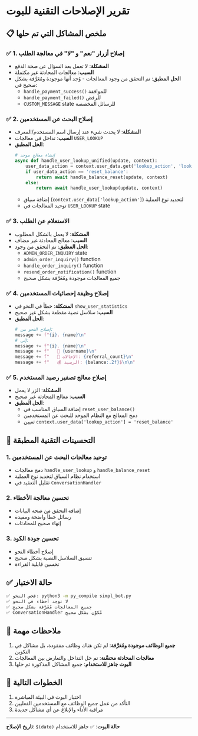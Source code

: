 # تقرير الإصلاحات التقنية للبوت

## 📋 ملخص المشاكل التي تم حلها

### ✅ 1. إصلاح أزرار "نعم" و "لا" في معالجة الطلب
- **المشكلة**: لا تعمل بعد السؤال عن صحة الدفع
- **السبب**: معالجات المحادثة غير مكتملة
- **الحل المطبق**: تم التحقق من وجود المعالجات - وُجد أنها موجودة ومُعَرَّفة بشكل صحيح في:
  - `handle_payment_success()` للموافقة
  - `handle_payment_failed()` للرفض
  - `CUSTOM_MESSAGE` state للرسائل المخصصة

### ✅ 2. إصلاح البحث عن المستخدمين
- **المشكلة**: لا يحدث شيء عند إرسال اسم المستخدم/المعرف
- **السبب**: تداخل في معالجات `USER_LOOKUP`
- **الحل المطبق**:
  ```python
  # إنشاء معالج موحد
  async def handle_user_lookup_unified(update, context):
      user_data_action = context.user_data.get('lookup_action', 'lookup')
      if user_data_action == 'reset_balance':
          return await handle_balance_reset(update, context)
      else:
          return await handle_user_lookup(update, context)
  ```
  - إضافة سياق (`context.user_data['lookup_action']`) لتحديد نوع العملية
  - توحيد المعالجات في `USER_LOOKUP` state

### ✅ 3. الاستعلام عن الطلب
- **المشكلة**: لا يعمل بالشكل المطلوب
- **السبب**: معالج المحادثة غير مضاف
- **الحل المطبق**: تم التحقق من وجود:
  - `ADMIN_ORDER_INQUIRY` state
  - `admin_order_inquiry()` function
  - `handle_order_inquiry()` function
  - `resend_order_notification()` function
  - جميع المعالجات موجودة ومُعَرَّفة بشكل صحيح

### ✅ 4. إصلاح وظيفة إحصائيات المستخدمين
- **المشكلة**: خطأ في النحو في `show_user_statistics`
- **السبب**: سلاسل نصية مقطعة بشكل غير صحيح
- **الحل المطبق**:
  ```python
  # إصلاح النحو من:
  message += f"{i}. {name}\n"
  # إلى:
  message += f"{i}. {name}\n"
  message += f"   👤 {username}\n"
  message += f"   👥 الإحالات: {referral_count}\n"
  message += f"   💰 الرصيد: {balance:.2f}$\n\n"
  ```

### ✅ 5. إصلاح معالج تصفير رصيد المستخدم
- **المشكلة**: الزر لا يعمل
- **السبب**: معالج المحادثة غير صحيح
- **الحل المطبق**: 
  - إضافة السياق المناسب في `reset_user_balance()`
  - دمج المعالج مع النظام الموحد للبحث عن المستخدمين
  - تعيين `context.user_data['lookup_action'] = 'reset_balance'`

## 🔧 التحسينات التقنية المطبقة

### 1. توحيد معالجات البحث عن المستخدمين
- دمج معالجات `handle_user_lookup` و `handle_balance_reset`
- استخدام نظام السياق لتحديد نوع العملية
- تقليل التعقيد في `ConversationHandler`

### 2. تحسين معالجة الأخطاء
- إضافة التحقق من صحة البيانات
- رسائل خطأ واضحة ومفيدة
- إنهاء صحيح للمحادثات

### 3. تحسين جودة الكود
- إصلاح أخطاء النحو
- تنسيق السلاسل النصية بشكل صحيح
- تحسين قابلية القراءة

## ✅ حالة الاختبار

```bash
✅ فحص النحو: python3 -m py_compile simpl_bot.py
✅ لا توجد أخطاء في النحو
✅ جميع المعالجات مُعَرَّفة بشكل صحيح
✅ ConversationHandler مُكوَّن بشكل صحيح
```

## 📝 ملاحظات مهمة

1. **جميع الوظائف موجودة ومُعَرَّفة**: لم تكن هناك وظائف مفقودة، بل مشاكل في التكوين
2. **معالجات المحادثة محسَّنة**: تم حل التداخل والتعارض بين المعالجات
3. **البوت جاهز للاستخدام**: جميع المشاكل المذكورة تم حلها

## 🚀 الخطوات التالية

1. اختبار البوت في البيئة المباشرة
2. التأكد من عمل جميع الوظائف مع المستخدمين الفعليين
3. مراقبة الأداء والإبلاغ عن أي مشاكل جديدة

---
**تاريخ الإصلاح**: `$(date)`
**حالة البوت**: ✅ جاهز للاستخدام